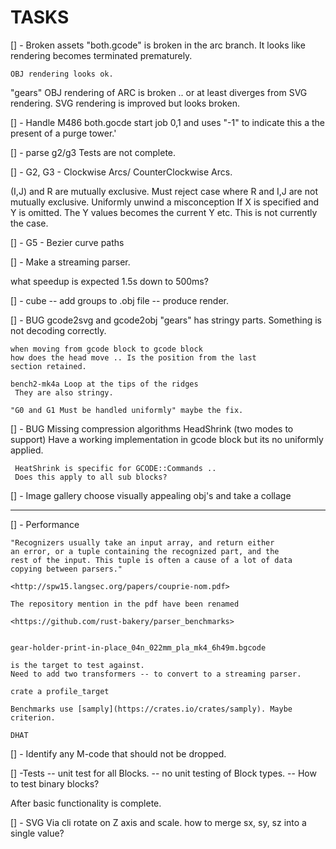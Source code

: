 # TASKS

[] - Broken assets
  "both.gcode"
    is broken in the arc branch.
    It looks like rendering becomes terminated prematurely.

    OBJ rendering looks ok.

  "gears"
    OBJ rendering of ARC is broken .. or at least diverges from SVG rendering.
    SVG rendering is improved but looks broken.

[] - Handle M486
  both.gocde start job 0,1 and uses "-1" to indicate this a the present of a purge tower.'


[] - parse g2/g3 Tests are not complete.

[] - G2, G3 - Clockwise Arcs/ CounterClockwise Arcs.

  (I,J) and R are mutually exclusive.
  Must reject case where R and I,J are not mutually exclusive.
  Uniformly unwind a misconception
  If X is specified and Y is omitted.
  The Y values becomes the current Y etc.
  This is not currently the case.

[] - G5 - Bezier curve paths

[] - Make a streaming parser.

  what speedup is expected 1.5s down to 500ms?

[] - cube -- add groups to .obj file
    -- produce render.

[] - BUG gcode2svg and gcode2obj "gears" has stringy parts.
    Something is not decoding correctly.

    when moving from gcode block to gcode block
    how does the head move .. Is the position from the last
    section retained.

    bench2-mk4a Loop at the tips of the ridges
     They are also stringy.

    "G0 and G1 Must be handled uniformly" maybe the fix.

[] - BUG Missing compression algorithms
     HeadShrink (two modes to support)
     Have a working implementation in gcode block but its no uniformly applied.

     HeatShrink is specific for GCODE::Commands ..
     Does this apply to all sub blocks?

[] - Image gallery choose visually appealing obj's and take a collage

----

[] - Performance

    "Recognizers usually take an input array, and return either
    an error, or a tuple containing the recognized part, and the
    rest of the input. This tuple is often a cause of a lot of data
    copying between parsers."

    <http://spw15.langsec.org/papers/couprie-nom.pdf>

    The repository mention in the pdf have been renamed

    <https://github.com/rust-bakery/parser_benchmarks>


    gear-holder-print-in-place_04n_022mm_pla_mk4_6h49m.bgcode

    is the target to test against.
    Need to add two transformers -- to convert to a streaming parser.

    crate a profile_target

    Benchmarks use [samply](https://crates.io/crates/samply). Maybe criterion.

    DHAT

[] - Identify any M-code that should not be dropped.

[] -Tests
     -- unit test for all Blocks.
     -- no unit testing of Block types.
     -- How to test binary blocks?

After basic functionality is complete.

[] - SVG Via cli rotate on Z axis and scale.
     how to merge sx, sy, sz into a single value?
